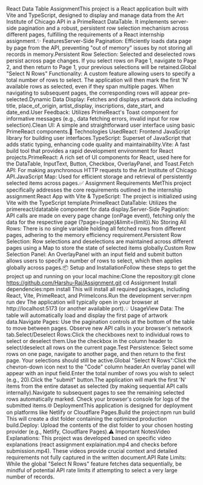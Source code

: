 React Data Table AssignmentThis project is a React application built with Vite and TypeScript, designed to display and manage data from the Art Institute of Chicago API in a PrimeReact DataTable. It implements server-side pagination and a robust, persistent row selection mechanism across different pages, fulfilling the requirements of a React internship assignment.✨ FeaturesServer-Side Pagination: Efficiently loads data page by page from the API, preventing "out of memory" issues by not storing all records in memory.Persistent Row Selection: Selected and deselected rows persist across page changes. If you select rows on Page 1, navigate to Page 2, and then return to Page 1, your previous selections will be retained.Global "Select N Rows" Functionality: A custom feature allowing users to specify a total number of rows to select. The application will then mark the first 'N' available rows as selected, even if they span multiple pages. When navigating to subsequent pages, the corresponding rows will appear pre-selected.Dynamic Data Display: Fetches and displays artwork data including title, place_of_origin, artist_display, inscriptions, date_start, and date_end.User Feedback: Utilizes PrimeReact's Toast component for informative messages (e.g., data fetching errors, invalid input for row selection).Clean UI: A simple and straightforward user interface using basic PrimeReact components.🚀 Technologies UsedReact: Frontend JavaScript library for building user interfaces.TypeScript: Superset of JavaScript that adds static typing, enhancing code quality and maintainability.Vite: A fast build tool that provides a rapid development environment for React projects.PrimeReact: A rich set of UI components for React, used here for the DataTable, InputText, Button, Checkbox, OverlayPanel, and Toast.Fetch API: For making asynchronous HTTP requests to the Art Institute of Chicago API.JavaScript Map: Used for efficient storage and retrieval of persistently selected items across pages.✅ Assignment Requirements MetThis project specifically addresses the core requirements outlined in the internship assignment:React App with Vite & TypeScript: The project is initialized using Vite with the TypeScript template.PrimeReact DataTable: Utilizes the primereact/datatable component for data display.Server-Side Pagination: API calls are made on every page change (onPage event), fetching only the data for the respective page (?page={page}&limit={limit}).No Storing All Rows: There is no single variable holding all fetched rows from different pages, adhering to the memory efficiency requirement.Persistent Row Selection: Row selections and deselections are maintained across different pages using a Map to store the state of selected items globally.Custom Row Selection Panel: An OverlayPanel with an input field and submit button allows users to specify a number of rows to select, which then applies globally across pages.📦 Setup and InstallationFollow these steps to get the project up and running on your local machine:Clone the repository:git clone https://github.com/Harshu-Raj/Assignment.git
cd Assignment
Install dependencies:npm install
This will install all required packages, including React, Vite, PrimeReact, and PrimeIcons.Run the development server:npm run dev
The application will typically open in your browser at http://localhost:5173 (or another available port).💡 UsageView Data: The table will automatically load and display the first page of artwork data.Navigate Pages: Use the pagination controls at the bottom of the table to move between pages. Observe new API calls in your browser's network tab.Select/Deselect Rows:Click the checkboxes next to individual rows to select or deselect them.Use the checkbox in the column header to select/deselect all rows on the current page.Test Persistence: Select some rows on one page, navigate to another page, and then return to the first page. Your selections should still be active.Global "Select N Rows":Click the chevron-down icon next to the "Code" column header.An overlay panel will appear with an input field.Enter the total number of rows you wish to select (e.g., 20).Click the "submit" button.The application will mark the first 'N' items from the entire dataset as selected (by making sequential API calls internally).Navigate to subsequent pages to see the remaining selected rows automatically marked. Check your browser's console for logs of the submitted items.🌐 DeploymentThis application is designed for deployment on platforms like Netlify or Cloudflare Pages.Build the project:npm run build
This will create a dist folder containing the optimized production build.Deploy: Upload the contents of the dist folder to your chosen hosting provider (e.g., Netlify, Cloudflare Pages).⚠️ Important NotesVideo Explanations: This project was developed based on specific video explanations (react assignment explaination.mp4 and checks before submission.mp4). These videos provide crucial context and detailed requirements not fully captured in the written document.API Rate Limits: While the global "Select N Rows" feature fetches data sequentially, be mindful of potential API rate limits if attempting to select a very large number of records.
